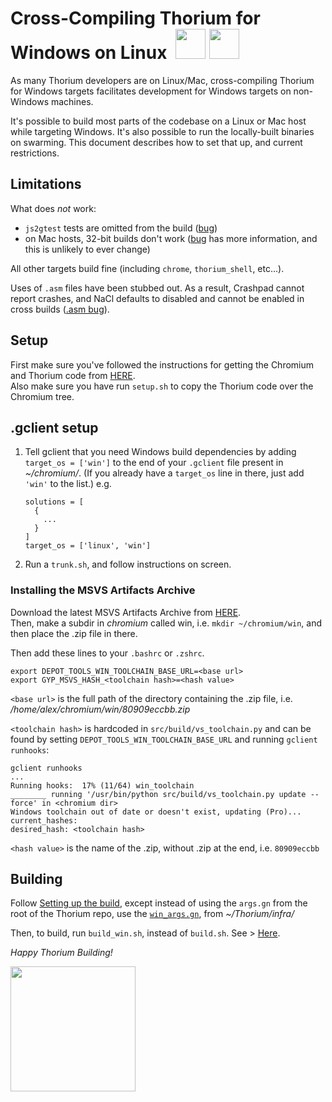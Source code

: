 # Cross-Compiling Thorium for Windows on Linux &nbsp;<img src="https://github.com/Alex313031/Thorium/blob/main/logos/NEW/build_light.svg#gh-dark-mode-only" width="48"> <img src="https://github.com/Alex313031/Thorium/blob/main/logos/NEW/build_dark.svg#gh-light-mode-only" width="48">

As many Thorium developers are on Linux/Mac, cross-compiling Thorium for
Windows targets facilitates development for Windows targets on non-Windows
machines.

It's possible to build most parts of the codebase on a Linux or Mac host while
targeting Windows.  It's also possible to run the locally-built binaries on
swarming.  This document describes how to set that up, and current restrictions.

## Limitations

What does *not* work:

* `js2gtest` tests are omitted from the build ([bug](https://crbug.com/1010561))
* on Mac hosts, 32-bit builds don't work ([bug](https://crbug.com/794838) has
  more information, and this is unlikely to ever change)

All other targets build fine (including `chrome`, `thorium_shell`, etc...).

Uses of `.asm` files have been stubbed out.  As a result, Crashpad cannot
report crashes, and NaCl defaults to disabled and cannot be enabled in cross
builds ([.asm bug](https://crbug.com/762167)).

## Setup
First make sure you've followed the instructions for getting the Chromium and Thorium code from [HERE](https://github.com/Alex313031/Thorium/blob/main/docs/BUILDING.md#get-the-code). \
Also make sure you have run `setup.sh` to copy the Thorium code over the Chromium tree.

## .gclient setup

1. Tell gclient that you need Windows build dependencies by adding
   `target_os = ['win']` to the end of your `.gclient` file present in *~/chromium/*.  (If you already
   have a `target_os` line in there, just add `'win'` to the list.) e.g.

       solutions = [
         {
           ...
         }
       ]
       target_os = ['linux', 'win']

2. Run a `trunk.sh`, and follow instructions on screen.

### Installing the MSVS Artifacts Archive

Download the latest MSVS Artifacts Archive from [HERE](https://github.com/Alex313031/Snippets/releases/latest). \
Then, make a subdir in *chromium* called win, i.e. `mkdir ~/chromium/win`, and then place the .zip file in there.

Then add these lines to your `.bashrc` or `.zshrc`.

    export DEPOT_TOOLS_WIN_TOOLCHAIN_BASE_URL=<base url>
    export GYP_MSVS_HASH_<toolchain hash>=<hash value>

`<base url>` is the full path of the directory containing the .zip file, i.e. */home/alex/chromium/win/80909eccbb.zip*

`<toolchain hash>` is hardcoded in `src/build/vs_toolchain.py` and can be found by
setting `DEPOT_TOOLS_WIN_TOOLCHAIN_BASE_URL` and running `gclient runhooks`:

    gclient runhooks
    ...
    Running hooks:  17% (11/64) win_toolchain
    ________ running '/usr/bin/python src/build/vs_toolchain.py update --force' in <chromium dir>
    Windows toolchain out of date or doesn't exist, updating (Pro)...
    current_hashes:
    desired_hash: <toolchain hash>

`<hash value>` is the name of the .zip, without .zip at the end, i.e. `80909eccbb`
## Building
Follow [Setting up the build](https://github.com/Alex313031/Thorium/blob/main/docs/BUILDING.md#setting-up-the-build), except instead of using the `args.gn` from the
root of the Thorium repo, use the [`win_args.gn`](https://github.com/Alex313031/Thorium/blob/main/infra/win_args.gn), from *~/Thorium/infra/*

Then, to build, run `build_win.sh`, instead of `build.sh`. See > [Here](https://github.com/Alex313031/Thorium/blob/main/docs/BUILDING.md#build-thorium-).

*Happy Thorium Building!*

<img src="https://github.com/Alex313031/Thorium/blob/main/logos/STAGING/Thorium90_504.jpg" width="200">
